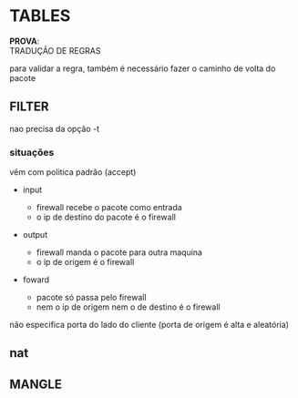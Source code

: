# TABLES



**PROVA**:\
TRADUÇÃO DE REGRAS


para validar a regra, também é necessário fazer o caminho de volta do pacote


## FILTER 
nao precisa da opção -t 

### situações
vêm com politica padrão (accept)

* input
  * firewall recebe o pacote como entrada
  * o ip de destino do pacote é o firewall 

* output
  * firewall manda o pacote para outra maquina
  * o ip de origem é o firewall

* foward
  * pacote só passa pelo firewall
  * nem o ip de origem nem o de destino é o firewall 

não especifica porta do lado do cliente (porta de origem é alta e aleatória)

## nat


## MANGLE




